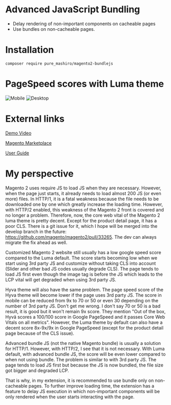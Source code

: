 # Advanced JavaScript Bundling

- Delay rendering of non-important components on cacheable pages
- Use bundles on non-cacheable pages.

# Installation

    composer require pure_mashiro/magento2-bundlejs

# PageSpeed scores with Luma theme

![Mobile](https://marketplace.magento.com/media/catalog/product/f/e/fec4_image4.png?store=default&image-type=image&fit=bounds)
![Desktop](https://marketplace.magento.com/media/catalog/product/3/a/3a7a_image10.png?store=default&image-type=image&fit=bounds)

# External links

[Demo Video](https://youtu.be/nTiZuwHTS-E)

[Magento Marketplace](https://marketplace.magento.com/pure-mashiro-magento2-bundlejs.html)

[User Guide](https://marketplace.magento.com/media/catalog/product/pure_mashiro-magento2-bundlejs-1-3-1-ce/user_guides.pdf)

# My perspective

Magento 2 uses require JS to load JS when they are necessary. However, when the page just starts, it already needs to load almost 200 JS (or even more) files.
In HTTP/1, it is a fatal weakness because the file needs to be downloaded one by one which greatly increase the loading time.
However, with HTTP/2 enabled, this weakness of the Magento 2 front is covered and no longer a problem.
Therefore, now, the core web vital of the Magento 2 luma theme is pretty decent.
Except for the product detail page, it has a poor CLS. There is a git issue for it, which I hope will be merged into the develop branch in the future: https://github.com/magento/magento2/pull/33265. The dev can always migrate the fix ahead as well.

Customized Magento 2 website still usually has a low google speed score compared to the Luma default. The score starts becoming low when we start using 3rd party JS and customize without taking CLS into account (Slider and other bad JS codes usually degrade CLS).
The page tends to load JS first even though the image tag is before the JS which leads to the LCP vital will get degraded when using 3rd party JS.

Hyva theme will also have the same problem. The page speed score of the Hyva theme will become lower if the page uses 3rd party JS. The score in mobile can be reduced from 9x to 70 or 50 or even 30 depending on the number of 3rd party JS.
Don't get me wrong. I don't say 70 or 50 is a bad result, it is good but it won't remain 9x score. They mention "Out of the box, Hyvä scores a 100/100 score in Google PageSpeed and it passes Core Web Vitals on all metrics". However, the Luma theme by default can also have a decent score 8x-9x/9x in Google PageSpeed (except for the product detail page because of the CLS issue).

Advanced bundle JS (not the native Magento bundle) is usually a solution for HTTP/1. However, with HTTP/2, I see that it is not necessary.
With Luma default, with advanced bundle JS, the score will be even lower compared to when not using bundle. The problem is similar to with 3rd party JS. The page tends to load JS first but because the JS is now bundled, the file size got bigger and degraded LCP.

That is why, in my extension, it is recommended to use bundle only on non-cacheable pages.
To further improve loading time, the extension has a feature to delay JS execution in which non-important components will be only rendered when the user starts interacting with the page.
